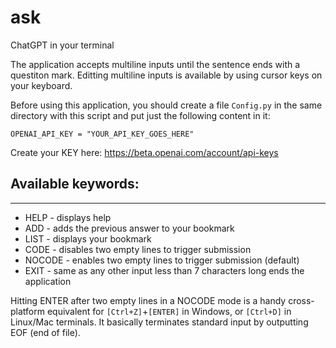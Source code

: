 # ask
ChatGPT in your terminal

The application accepts multiline inputs until the sentence ends with a questiton mark.
Editting multiline inputs is available by using cursor keys on your keyboard.

Before using this application, you should create a file `Config.py` in the same directory with
this script and put just the following content in it:

```
OPENAI_API_KEY = "YOUR_API_KEY_GOES_HERE"
```

Create your KEY here: https://beta.openai.com/account/api-keys

## Available keywords:
------
* HELP   - displays help
* ADD    - adds the previous answer to your bookmark
* LIST   - displays your bookmark
* CODE   - disables two empty lines to trigger submission
* NOCODE - enables two empty lines to trigger submission (default)
* EXIT   - same as any other input less than 7 characters long ends the application

Hitting ENTER after two empty lines in a NOCODE mode is a handy cross-platform equivalent 
for `[Ctrl+Z]`+`[ENTER]` in Windows, or `[Ctrl+D]` in Linux/Mac terminals. It basically 
terminates standard input by outputting EOF (end of file).
